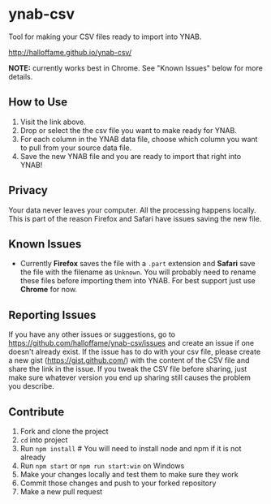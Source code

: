 # ynab-csv


Tool for making your CSV files ready to import into YNAB.

http://halloffame.github.io/ynab-csv/

**NOTE:** currently works best in Chrome. See "Known Issues" below for more details.


## How to Use

1. Visit the link above.
2. Drop or select the the csv file you want to make ready for YNAB.
3. For each column in the YNAB data file, choose which column you want to pull from your source data file.
4. Save the new YNAB file and you are ready to import that right into YNAB!

## Privacy

Your data never leaves your computer. All the processing happens locally. This is part of the reason Firefox and Safari have issues saving the new file.


## Known Issues

* Currently **Firefox** saves the file with a `.part` extension and **Safari** save the file with the filename as `Unknown`. You will probably need to rename these files before importing them into YNAB. For best support just use **Chrome** for now.

## Reporting Issues

If you have any other issues or suggestions, go to https://github.com/halloffame/ynab-csv/issues and create an issue if one doesn't already exist. If the issue has to do with your csv file, please create a new gist (https://gist.github.com/) with the content of the CSV file and share the link in the issue. If you tweak the CSV file before sharing, just make sure whatever version you end up sharing still causes the problem you describe.

## Contribute

1. Fork and clone the project
2. `cd` into project
3. Run `npm install`   # You will need to install node and npm if it is not already
4. Run `npm start` or `npm run start:win` on Windows
5. Make your changes locally and test them to make sure they work
6. Commit those changes and push to your forked repository
7. Make a new pull request

